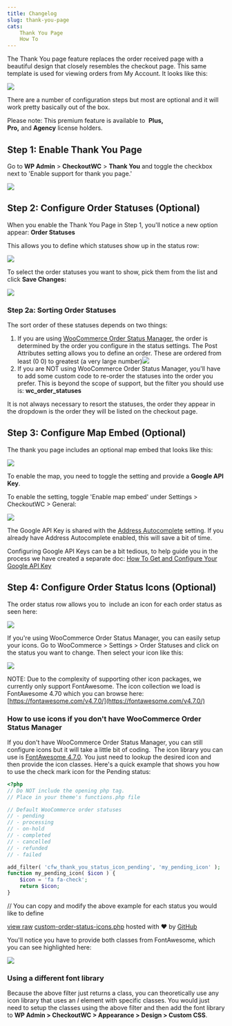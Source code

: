 ```yaml
---
title: Changelog
slug: thank-you-page
cats:
    Thank You Page
    How To
---
```


The Thank You page feature replaces the order received page with a beautiful design that closely resembles the checkout page. This same template is used for viewing orders from My Account. It looks like this:

![](//d33v4339jhl8k0.cloudfront.net/docs/assets/5bdde2822c7d3a01757ac42e/images/5dc0c2742c7d3a7e9ae38058/file-oTIO1bLH1L.png)

There are a number of configuration steps but most are optional and it will work pretty basically out of the box.

Please note: This premium feature is available to  **Plus, Pro,** and **Agency** license holders.

## Step 1: Enable Thank You Page

Go to **WP Admin** > **CheckoutWC** > **Thank You** and toggle the checkbox next to 'Enable support for thank you page.'

![](//d33v4339jhl8k0.cloudfront.net/docs/assets/5bdde2822c7d3a01757ac42e/images/5dc0889604286364bc915295/file-2h65VIXadr.gif)

## Step 2: Configure Order Statuses (Optional)

When you enable the Thank You Page in Step 1, you'll notice a new option appear: **Order Statuses**

This allows you to define which statuses show up in the status row:

![](//d33v4339jhl8k0.cloudfront.net/docs/assets/5bdde2822c7d3a01757ac42e/images/5dc0890a2c7d3a7e9ae37e12/file-ipoHVJWthV.png)

To select the order statuses you want to show, pick them from the list and click **Save Changes:**

![](//d33v4339jhl8k0.cloudfront.net/docs/assets/5bdde2822c7d3a01757ac42e/images/5dc08a9e2c7d3a7e9ae37e1f/file-J4udliUx1G.gif)

### Step 2a: Sorting Order Statuses 

The sort order of these statuses depends on two things:

1.  If you are using [WooCommerce Order Status Manager](https://woocommerce.com/products/woocommerce-order-status-manager/), the order is determined by the order you configure in the status settings. The Post Attributes setting allows you to define an order. These are ordered from least (0 0) to greatest (a very large number)![](//d33v4339jhl8k0.cloudfront.net/docs/assets/5bdde2822c7d3a01757ac42e/images/5dc0894f2c7d3a7e9ae37e15/file-D5uSSYR5r7.png)
2.  If you are NOT using WooCommerce Order Status Manager, you'll have to add some custom code to re-order the statuses into the order you prefer. This is beyond the scope of support, but the filter you should use is: **wc\_order\_statuses** 

It is not always necessary to resort the statuses, the order they appear in the dropdown is the order they will be listed on the checkout page.

## Step 3: Configure Map Embed (Optional)

The thank you page includes an optional map embed that looks like this:

![](//d33v4339jhl8k0.cloudfront.net/docs/assets/5bdde2822c7d3a01757ac42e/images/5dc08aee2c7d3a7e9ae37e24/file-4PnRvnPJjx.png)

To enable the map, you need to toggle the setting and provide a **Google API Key**.

To enable the setting, toggle 'Enable map embed' under Settings > CheckoutWC > General:

![](//d33v4339jhl8k0.cloudfront.net/docs/assets/5bdde2822c7d3a01757ac42e/images/5dc08b2904286364bc9152ab/file-NG1Q5qVz6Q.png)

The Google API Key is shared with the [Address Autocomplete](//kb.checkoutwc.com/article/72-how-to-enable-address-autocomplete) setting. If you already have Address Autocomplete enabled, this will save a bit of time. 

Configuring Google API Keys can be a bit tedious, to help guide you in the process we have created a separate doc: [How To Get and Configure Your Google API Key](//kb.checkoutwc.com/article/86-how-to-get-and-configure-your-google-api-key)

## Step 4: Configure Order Status Icons (Optional)

The order status row allows you to  include an icon for each order status as seen here:

![](//d33v4339jhl8k0.cloudfront.net/docs/assets/5bdde2822c7d3a01757ac42e/images/5dc0890a2c7d3a7e9ae37e12/file-ipoHVJWthV.png)

If you're using WooCommerce Order Status Manager, you can easily setup your icons. Go to WooCommerce > Settings > Order Statuses and click on the status you want to change. Then select your icon like this:

![](//d33v4339jhl8k0.cloudfront.net/docs/assets/5bdde2822c7d3a01757ac42e/images/5dc09f452c7d3a7e9ae37f2f/file-jjK1iXc94g.gif)

NOTE: Due to the complexity of supporting other icon packages, we currently only support FontAwesome. The icon collection we load is FontAwesome 4.70 which you can browse here: [https://fontawesome.com/v4.7.0/](https://fontawesome.com/v4.7.0/)

### How to use icons if you don't have WooCommerce Order Status Manager

If you don't have WooCommerce Order Status Manager, you can still configure icons but it will take a little bit of coding.  The icon library you can use is [FontAwesome 4.7.0](https://fontawesome.com/v4.7.0/). You just need to lookup the desired icon and then provide the icon classes. Here's a quick example that shows you how to use the check mark icon for the Pending status:

```php
<?php
// Do NOT include the opening php tag.
// Place in your theme's functions.php file

// Default WooCommerce order statuses
// - pending
// - processing
// - on-hold
// - completed
// - cancelled
// - refunded
// - failed

add_filter( 'cfw_thank_you_status_icon_pending', 'my_pending_icon' );
function my_pending_icon( $icon ) {
    $icon = 'fa fa-check';
    return $icon;
}
```
// You can copy and modify the above example for each status you would like to define

[view raw](https://gist.github.com/clifgriffin/2e858e85b8a4aceddd61195dada5c1d8/raw/f84089adb857ca4a2982acb28487e20d08157b29/custom-order-status-icons.php) [custom-order-status-icons.php](https://gist.github.com/clifgriffin/2e858e85b8a4aceddd61195dada5c1d8#file-custom-order-status-icons-php) hosted with ❤ by [GitHub](https://github.com)

You'll notice you have to provide both classes from FontAwesome, which you can see highlighted here:

![](//d33v4339jhl8k0.cloudfront.net/docs/assets/5bdde2822c7d3a01757ac42e/images/5dc0a35504286364bc9153db/file-dunMeEJHeg.png)

### Using a different font library

Because the above filter just returns a class, you can theoretically use any icon library that uses an _I_ element with specific classes. You would just need to setup the classes using the above filter and then add the font library to **WP Admin > CheckoutWC > Appearance > Design > Custom CSS**.
